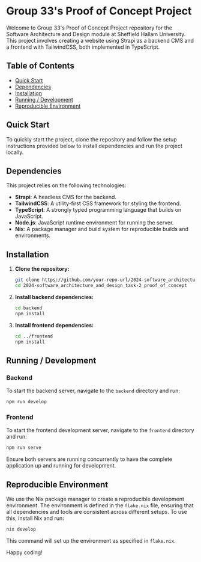 # Group 33's Proof of Concept Project

Welcome to Group 33's Proof of Concept Project repository for the Software Architecture and Design module at Sheffield Hallam University. This project involves creating a website using Strapi as a backend CMS and a frontend with TailwindCSS, both implemented in TypeScript.

## Table of Contents

- [Quick Start](#quick-start)
- [Dependencies](#dependencies)
- [Installation](#installation)
- [Running / Development](#running--development)
- [Reproducible Environment](#reproducible-environment)

## Quick Start

To quickly start the project, clone the repository and follow the setup instructions provided below to install dependencies and run the project locally.

## Dependencies

This project relies on the following technologies:

- **Strapi**: A headless CMS for the backend.
- **TailwindCSS**: A utility-first CSS framework for styling the frontend.
- **TypeScript**: A strongly typed programming language that builds on JavaScript.
- **Node.js**: JavaScript runtime environment for running the server.
- **Nix**: A package manager and build system for reproducible builds and environments.

## Installation

1. **Clone the repository:**

   ```bash
   git clone https://github.com/your-repo-url/2024-software_architecture_and_design_task-2_proof_of_concept.git
   cd 2024-software_architecture_and_design_task-2_proof_of_concept
   ```

2. **Install backend dependencies:**

   ```bash
   cd backend
   npm install
   ```

3. **Install frontend dependencies:**

   ```bash
   cd ../frontend
   npm install
   ```

## Running / Development

### Backend

To start the backend server, navigate to the `backend` directory and run:

```bash
npm run develop
```

### Frontend

To start the frontend development server, navigate to the `frontend` directory and run:

```bash
npm run serve
```

Ensure both servers are running concurrently to have the complete application up and running for development.

## Reproducible Environment

We use the Nix package manager to create a reproducible development environment. The environment is defined in the `flake.nix` file, ensuring that all dependencies and tools are consistent across different setups. To use this, install Nix and run:

```bash
nix develop
```

This command will set up the environment as specified in `flake.nix`.

Happy coding!

